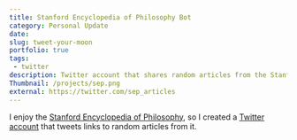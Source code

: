 ```yaml
---
title: Stanford Encyclopedia of Philosophy Bot
category: Personal Update
date:
slug: tweet-your-moon
portfolio: true
tags:
 - twitter
description: Twitter account that shares random articles from the Stanford Encyclopedia of Philosophy
Thumbnail: /projects/sep.png
external: https://twitter.com/sep_articles
---
```


I enjoy the [Stanford Encyclopedia of Philosophy](), so I created a [Twitter account]() that tweets links to random articles from it.
